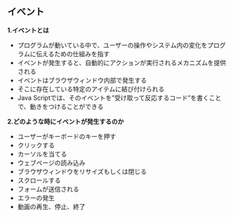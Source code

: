 ## イベント

**1.イベントとは**
- プログラムが動いている中で、ユーザーの操作やシステム内の変化をプログラムに伝えるための仕組みを指す
- イベントが発生すると、自動的にアクションが実行されるメカニズムを提供される
- イベントはブラウザウィンドウ内部で発生する
- そこに存在している特定のアイテムに結び付けられる
- Java Scriptでは、そのイベントを”受け取って反応するコード”を書くことで、動きをつけることができる

**2.どのような時にイベントが発生するのか**
- ユーザーがキーボードのキーを押す
- クリックする
- カーソルを当てる
- ウェブページの読み込み
- ブラウザウィンドウをリサイズもしくは閉じる
- スクロールする
- フォームが送信される
- エラーの発生
- 動画の再生、停止、終了

